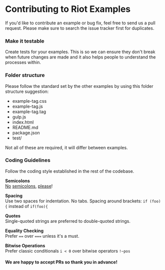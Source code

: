 # Contributing to Riot Examples

If you'd like to contribute an example or bug fix, feel free to send us a pull
request. Please make sure to search the issue tracker first for duplicates.

### Make it testable

Create tests for your examples. This is so we can ensure they don't break
when future changes are made and it also helps people to understand the
processes within.

### Folder structure

Please follow the standard set by the other examples by using this folder
structure suggestion:

- example-tag.css
- example-tag.js
- example-tag.tag
- gulp.js
- index.html
- README.md
- package.json
- test/

Not all of these are required, it will differ between examples.

### Coding Guidelines

Follow the coding style established in the rest of the codebase.

**Semicolons**<br>
[No](http://blog.izs.me/post/2353458699/an-open-letter-to-javascript-leaders-regarding) [semicolons](http://inimino.org/~inimino/blog/javascript_semicolons), [please](https://www.youtube.com/watch?v=gsfbh17Ax9I)!

**Spacing**<br>
Use two spaces for indentation. No tabs.
Spacing around brackets: `if (foo) {` instead of `if(foo){`

**Quotes**<br>
Single-quoted strings are preferred to double-quoted strings.

**Equality Checking**<br>
Prefer `==` over `===` unless it's a must.

**Bitwise Operations**<br>
Prefer classic conditionals `i < 0` over bitwise operators `!~pos`

#### We are happy to accept PRs so thank you in advance!
